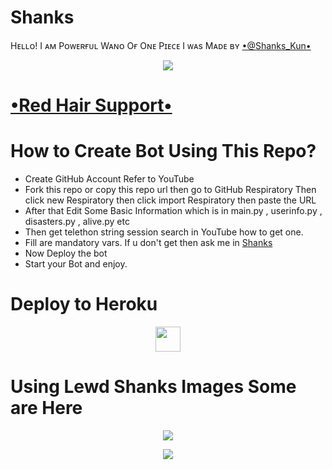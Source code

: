 # Shanks
Hᴇʟʟᴏ! I ᴀᴍ Pᴏᴡᴇʀғᴜʟ Wᴀɴᴏ Oғ Oɴᴇ Pɪᴇᴄᴇ
I ᴡᴀs Mᴀᴅᴇ ʙʏ [•@Shanks_Kun•](https://t.me/Shanks_Kun)
<p align="center">
  <img src="https://te.legra.ph/file/64104b32c98a8a050633b.jpg">
</p>

# [•Red Hair Support•](https://t.me/TeamWizardz)
# How to Create Bot Using This Repo?
* Create GitHub Account Refer to YouTube
* Fork this repo or copy this repo url then go to GitHub Respiratory Then click new Respiratory then click import Respiratory then paste the URL
* After that Edit Some Basic Information which is in main.py , userinfo.py , disasters.py , alive.py etc 
* Then get telethon string session search in YouTube how to get one.
* Fill are mandatory vars. If u don't get then ask me in [ Shanks ](https://t.me/Shanks_Kun)
* Now  Deploy the bot 
* Start your Bot and enjoy.
# Deploy to Heroku
<p align="center"><a href="https://heroku.com/deploy?template=https://github.com/Shankssama/Shanks"> <img src="https://img.shields.io/badge/Deploy%20To%20Heroku-black?style=for-the-badge&logo=heroku width= "220" Height= "40"/></a></p>


# Using Lewd Shanks Images Some are Here


<p align="center">
  <img src="https://te.legra.ph/file/66a7c070e895d38486068.jpg">
</p>





<p align="center">
  <img src="https://te.legra.ph/file/5fc5bb8969d2327efa381.mp4">
</p>
 



